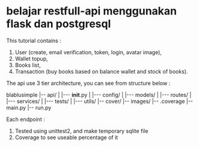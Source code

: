# belajar restfull-api menggunakan flask dan postgresql
This tutorial contains :
 1. User (create, email verification, token, login, avatar image),
 2. Wallet topup,
 3. Books list,
 4. Transaction (buy books based on balance wallet and stock of books).

The api use 3 tier architecture, you can see from structure below :

blablusimple
 |-- api/
 |   |--- __init__.py
 |   |--- config/
 |   |--- models/
 |   |--- routes/
 |   |--- services/
 |   |--- tests/
 |   |--- utils/
 |-- cover/
 |-- images/
 |-- .coverage
 |-- main.py
 |-- run.py

Each endpoint :
 1. Tested using unittest2, and make temporary sqlite file
 2. Coverage to see useable percentage of it
 
